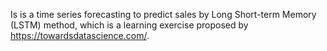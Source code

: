 Is is a time series forecasting to predict sales by Long Short-term Memory (LSTM) method, which is a learning exercise proposed by https://towardsdatascience.com/.
